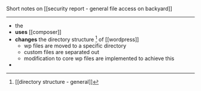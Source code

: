 
Short notes on [[security report - general file access on backyard]]
___

- the 
- **uses** [[composer]]
- **changes** the directory structure [^1] of [[wordpress]]
	- wp files are moved to a specific directory
	- custom files are separated out
	- modification to core wp files are implemented to achieve this
- 





[^1]: [[directory structure - general]]